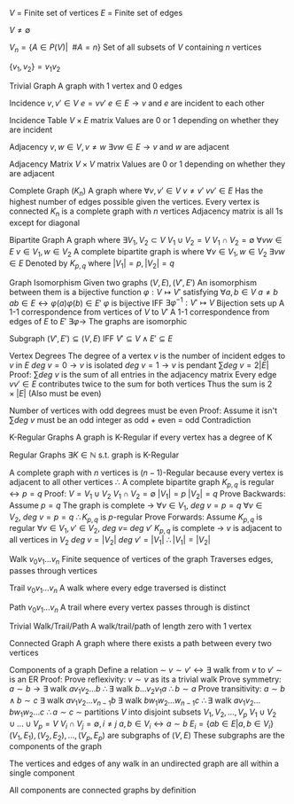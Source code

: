 
$V$ = Finite set of vertices
$E$ = Finite set of edges

$V \neq \emptyset$ 

$V_n = \{ A \in P(V) | \ \ \#A = n\}$ 
Set of all subsets of $V$ containing $n$ vertices 

$\{v_1, v_2\} = v_1v_2$ 

Trivial Graph
	A graph with 1 vertex and 0 edges

Incidence
	$v, v' \in V$ 
	$e = vv'$
	$e \in E \to v$ and $e$ are incident to each other 

Incidence Table
	$V \times E$ matrix
	Values are 0 or 1 depending on whether they are incident 

Adjacency
	$v, w \in V, v \neq w$ 
	$\exists vw \in E \to v$ and $w$ are adjacent 

Adjacency Matrix
	$V \times V$ matrix
	Values are 0 or 1 depending on whether they are adjacent 

Complete Graph ($K_n$)
	A graph where 
		$\forall v, v' \in V$
		$v \neq v'$ 
		$vv' \in E$ 
	Has the highest number of edges possible given the vertices. Every vertex is connected 
	$K_n$ is a complete graph with $n$ vertices 
	Adjacency matrix is all 1s except for diagonal 

Bipartite Graph
	A graph where
		$\exists V_1, V_2 \subset V$ 
		$V_1 \cup V_2 = V$
		$V_1 \cap V_2 = \emptyset$
		$\forall vw \in E$
			$v \in V_1, w \in V_2$ 
	A complete bipartite graph is where
		$\forall v \in V_1, w \in V_2$
		$\exists vw \in E$ 
		Denoted by $K_{p, q}$ where $|V_1| = p, |V_2| = q$ 

Graph Isomorphism
	Given two graphs $(V, E), (V', E')$ 
	An isomorphism between them is a bijective function $\varphi : V \mapsto V'$ satisfying
		$\forall a, b \in V$
		$a \neq b$
		$ab \in E \leftrightarrow \varphi(a) \varphi(b) \in E'$ 
	$\varphi$ is bijective IFF $\exists \varphi^{-1} : V' \mapsto V$ 
	Bijection sets up
		A 1-1 correspondence from vertices of $V$ to $V'$ 
		A 1-1 correspondence from edges of $E$ to $E'$ 
	$\exists \varphi \to$ The graphs are isomorphic 

Subgraph
	$(V', E') \subseteq (V, E)$ IFF
		$V' \subseteq V \land E' \subseteq E$ 

Vertex Degrees
	The degree of a vertex $v$ is the number of incident edges to $v$ in $E$ 
	$deg \ v = 0 \to v$ is isolated
	$deg \ v = 1 \to v$ is pendant
	$\sum deg \ v = 2 |E|$ 
		Proof:
		$\sum deg \ v$ is the sum of all entries in the adjacency matrix
		Every edge $vv' \in E$ contributes twice to the sum for both vertices
		Thus the sum is $2 \times |E|$ 
			(Also must be even)

Number of vertices with odd degrees must be even
	Proof:
	Assume it isn't
	$\sum deg \ v$ must be an odd integer as odd + even = odd
	Contradiction

K-Regular Graphs
	A graph is K-Regular if every vertex has a degree of K

Regular Graphs
	$\exists K \in \mathbb{N}$ s.t. graph is K-Regular 

A complete graph with $n$ vertices is $(n-1)$-Regular because every vertex is adjacent to all other vertices 
$\therefore$ A complete bipartite graph $K_{p, q}$ is regular $\leftrightarrow p = q$
Proof:
	$V = V_1 \cup V_2$
	$V_1 \cap V_2 = \emptyset$ 
	$|V_1| = p$
	$|V_2| = q$ 
	Prove Backwards:
		Assume $p=q$ 
		The graph is complete $\to$ 
		$\forall v \in V_1, \ deg\  v = p = q$
		$\forall v \in V_2, \ deg \ v = p = q$ 
		$\therefore K_{p, q}$ is $p$-regular
	Prove Forwards:
		Assume $K_{p, q}$ is regular
		$\forall v \in V_1, v' \in V_2, \ deg \ v = \ deg \ v'$
		$K_{p, q}$ is complete $\to$ $v$ is adjacent to all vertices in $V_2$ 
		$deg \ v = |V_2|$
		$deg \ v' = |V_1|$ 
		$\therefore |V_1| = |V_2|$ 

Walk $v_0 v_1 \dots v_n$ 
	Finite sequence of vertices of the graph 
	Traverses edges, passes through vertices 

Trail $v_0 v_1 \dots v_n$ 
	A walk where every edge traversed is distinct 

Path $v_0 v_1 \dots v_n$ 
	A trail where every vertex passes through is distinct 

Trivial Walk/Trail/Path
	A walk/trail/path of length zero with 1 vertex

Connected Graph
	A graph where there exists a path between every two vertices

Components of  a graph
	Define a relation $\sim$
	$v \sim v' \leftrightarrow \exists$ walk from $v$ to $v'$ 
	$\sim$ is an ER
	Proof:
		Prove reflexivity:
			$v \sim v$ as its a trivial walk
		Prove symmetry:
			$a \sim b \to \exists$ walk $a v_1 v_2 \dots b$ 
			$\therefore \exists$ walk $b \dots v_2 v_1 a$
			$\therefore b \sim a$ 
		Prove transitivity:
			$a \sim b \land b \sim c$ 
			$\exists$ walk $a v_1 v_2 \dots v_{n-1} b$ 
			$\exists$ walk $b w_1 w_2 \dots w_{n-1} c$
			$\therefore \exists$ walk $a v_1 v_2 \dots b w_1 w_2 \dots c$ 
			$\therefore a \sim c$ 
	$\sim$ partitions $V$ into disjoint subsets $V_1, V_2, \dots, V_p$
		 $V_1 \cup V_2 \cup \dots \cup V_p = V$
		$V_i \cap V_j = \emptyset, i \neq j$ 
		$a, b \in V_i \leftrightarrow a \sim b$
	$E_i = \{ab \in E | a, b \in V_i\}$ 
	$(V_1, E_1), (V_2, E_2), \dots, (V_p, E_p)$ are subgraphs of $(V, E)$ 
	These subgraphs are the components of the graph

The vertices and edges of any walk in an undirected graph are all within a single component 

All components are connected graphs by definition 